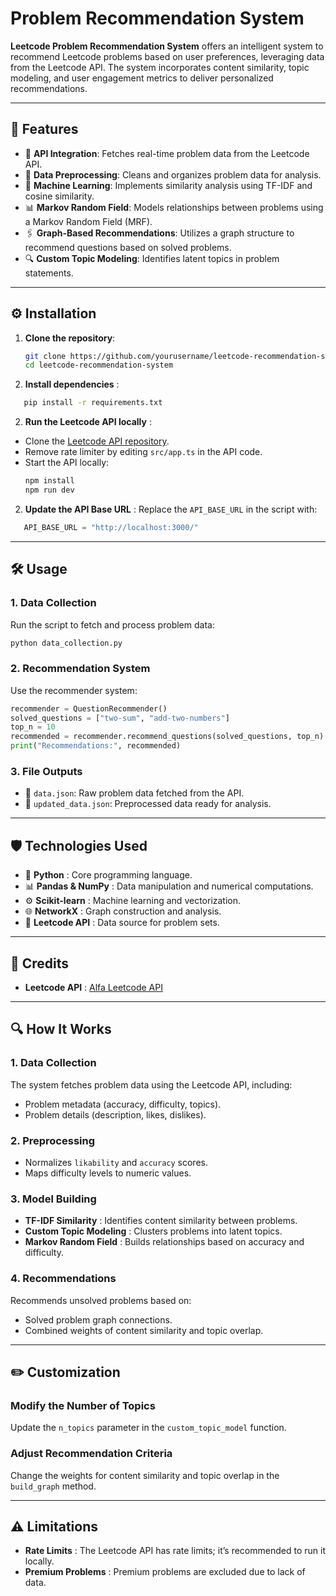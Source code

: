 # **Problem Recommendation System**

**Leetcode Problem Recommendation System** offers an intelligent system to recommend Leetcode problems based on user preferences, leveraging data from the Leetcode API. The system incorporates content similarity, topic modeling, and user engagement metrics to deliver personalized recommendations.

---

## 🎯 **Features**

- 🔗 **API Integration**: Fetches real-time problem data from the Leetcode API.
- 🧹 **Data Preprocessing**: Cleans and organizes problem data for analysis.
- 🤖 **Machine Learning**: Implements similarity analysis using TF-IDF and cosine similarity.
- 📊 **Markov Random Field**: Models relationships between problems using a Markov Random Field (MRF).
- 🖇️ **Graph-Based Recommendations**: Utilizes a graph structure to recommend questions based on solved problems.
- 🔍 **Custom Topic Modeling**: Identifies latent topics in problem statements.

---

## ⚙️ **Installation**

1. **Clone the repository**:
   ```bash
   git clone https://github.com/yourusername/leetcode-recommendation-system.git
   cd leetcode-recommendation-system
   ```

2. **Install dependencies** :

```bash
   pip install -r requirements.txt
```

2. **Run the Leetcode API locally** :

* Clone the [Leetcode API repository](https://github.com/alfaarghya/alfa-leetcode-api).
* Remove rate limiter by editing `src/app.ts` in the API code.
* Start the API locally:
  ```bash
  npm install
  npm run dev
  ```

2. **Update the API Base URL** :
   Replace the `API_BASE_URL` in the script with:

```python
   API_BASE_URL = "http://localhost:3000/"
```

---

## 🛠️ **Usage**

### **1. Data Collection**

Run the script to fetch and process problem data:

```bash
python data_collection.py
```

### **2. Recommendation System**

Use the recommender system:

```python
recommender = QuestionRecommender()
solved_questions = ["two-sum", "add-two-numbers"]
top_n = 10
recommended = recommender.recommend_questions(solved_questions, top_n)
print("Recommendations:", recommended)
```

### **3. File Outputs**

* 📄 `data.json`: Raw problem data fetched from the API.
* 📄 `updated_data.json`: Preprocessed data ready for analysis.

---

## 🛡️ **Technologies Used**

* 🐍  **Python** : Core programming language.
* 📊  **Pandas & NumPy** : Data manipulation and numerical computations.
* ⚙️  **Scikit-learn** : Machine learning and vectorization.
* 🌐  **NetworkX** : Graph construction and analysis.
* 🔗  **Leetcode API** : Data source for problem sets.

---

## 🙌 **Credits**

* **Leetcode API** : [Alfa Leetcode API](https://github.com/alfaarghya/alfa-leetcode-api)

---

## 🔍 **How It Works**

### **1. Data Collection**

The system fetches problem data using the Leetcode API, including:

* Problem metadata (accuracy, difficulty, topics).
* Problem details (description, likes, dislikes).

### **2. Preprocessing**

* Normalizes `likability` and `accuracy` scores.
* Maps difficulty levels to numeric values.

### **3. Model Building**

* **TF-IDF Similarity** : Identifies content similarity between problems.
* **Custom Topic Modeling** : Clusters problems into latent topics.
* **Markov Random Field** : Builds relationships based on accuracy and difficulty.

### **4. Recommendations**

Recommends unsolved problems based on:

* Solved problem graph connections.
* Combined weights of content similarity and topic overlap.

---

## ✏️ **Customization**

### **Modify the Number of Topics**

Update the `n_topics` parameter in the `custom_topic_model` function.

### **Adjust Recommendation Criteria**

Change the weights for content similarity and topic overlap in the `build_graph` method.

---

## ⚠️ **Limitations**

* **Rate Limits** : The Leetcode API has rate limits; it’s recommended to run it locally.
* **Premium Problems** : Premium problems are excluded due to lack of data.
